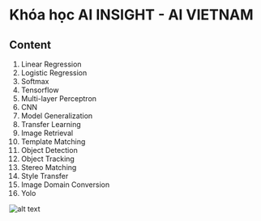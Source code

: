 # Khóa học AI INSIGHT - AI VIETNAM
## Content
1. Linear Regression
2. Logistic Regression
3. Softmax
4. Tensorflow
5. Multi-layer Perceptron
6. CNN
7. Model Generalization
8. Transfer Learning
9. Image Retrieval
10. Template Matching
11. Object Detection
12. Object Tracking
13. Stereo Matching
14. Style Transfer
15. Image Domain Conversion
16. Yolo

![alt text](https://github.com/phonhay103/aivietnam_ai_insight_2020/blob/main/Report.png)
